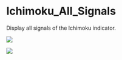 # Ichimoku_All_Signals
Display all signals of the Ichimoku indicator.
<p/>
<image src="https://github.com/chriswang2006/Ichimoku_All_Signals/blob/master/EURUSD-H1.png" >
<p>
<p>
<image src="https://github.com/chriswang2006/Ichimoku_All_Signals/blob/master/EURCHF-H1.png" >
